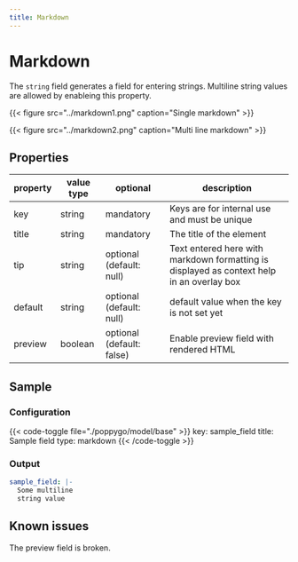 ```yaml
---
title: Markdown
---
```


# Markdown

The `string` field generates a field for entering strings. Multiline string
values are allowed by enableing this property.

{{< figure src="../markdown1.png" caption="Single markdown" >}}

{{< figure src="../markdown2.png" caption="Multi line markdown" >}}

## Properties

| property  | value type | optional                  | description                                                                               |
|-----------|------------|---------------------------|-------------------------------------------------------------------------------------------|
| key       | string     | mandatory                 | Keys are for internal use and must be unique                                              |
| title     | string     | mandatory                 | The title of the element                                                                  |
| tip       | string     | optional (default: null)  | Text entered here with markdown formatting is displayed as context help in an overlay box |
| default   | string     | optional (default: null)  | default value when the key is not set yet                                                 |
| preview   | boolean    | optional (default: false) | Enable preview field with rendered HTML                                                   |

## Sample

### Configuration

{{< code-toggle file="./poppygo/model/base" >}}
key: sample_field
title: Sample field
type: markdown
{{< /code-toggle >}}

### Output

```yaml
sample_field: |-
  Some multiline
  string value
```

## Known issues

The preview field is broken.
